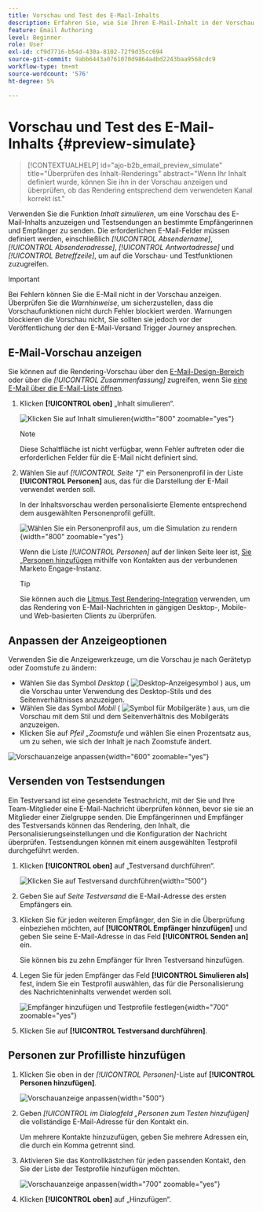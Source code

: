 ```yaml
---
title: Vorschau und Test des E-Mail-Inhalts
description: Erfahren Sie, wie Sie Ihren E-Mail-Inhalt in der Vorschau anzeigen und testen können, um sicherzustellen, dass er sowohl in den Inhalts- als auch in den Personalisierungseinstellungen frei von Fehlern ist.
feature: Email Authoring
level: Beginner
role: User
exl-id: cf9d7716-b54d-430a-8102-72f9d35cc694
source-git-commit: 9abb6443a0761070d9864a4bd2243baa9568cdc9
workflow-type: tm+mt
source-wordcount: '576'
ht-degree: 5%

---
```


# Vorschau und Test des E-Mail-Inhalts {#preview-simulate}

>[!CONTEXTUALHELP]
>id="ajo-b2b_email_preview_simulate"
>title="Überprüfen des Inhalt-Renderings"
>abstract="Wenn Ihr Inhalt definiert wurde, können Sie ihn in der Vorschau anzeigen und überprüfen, ob das Rendering entsprechend dem verwendeten Kanal korrekt ist."

Verwenden Sie die Funktion _Inhalt simulieren_, um eine Vorschau des E-Mail-Inhalts anzuzeigen und Testsendungen an bestimmte Empfängerinnen und Empfänger zu senden. Die erforderlichen E-Mail-Felder müssen definiert werden, einschließlich _[!UICONTROL Absendername]_, _[!UICONTROL Absenderadresse]_, _[!UICONTROL Antwortadresse]_ und _[!UICONTROL Betreffzeile]_, um auf die Vorschau- und Testfunktionen zuzugreifen.

>[!IMPORTANT]
>
>Bei Fehlern können Sie die E-Mail nicht in der Vorschau anzeigen. Überprüfen Sie die _Warnhinweise_, um sicherzustellen, dass die Vorschaufunktionen nicht durch Fehler blockiert werden. Warnungen blockieren die Vorschau nicht, Sie sollten sie jedoch vor der Veröffentlichung der den E-Mail-Versand Trigger Journey ansprechen.

## E-Mail-Vorschau anzeigen

Sie können auf die Rendering-Vorschau über den [E-Mail-Design-Bereich](./email-authoring.md) oder über die _[!UICONTROL Zusammenfassung]_ zugreifen, wenn Sie [eine E-Mail über die E-Mail-Liste öffnen](./emails-list.md#edit-emails).

1. Klicken **[!UICONTROL oben]** „Inhalt simulieren“.

   ![Klicken Sie auf Inhalt simulieren](assets/email-simulate-content.png){width="800" zoomable="yes"}

   >[!NOTE]
   >
   >Diese Schaltfläche ist nicht verfügbar, wenn Fehler auftreten oder die erforderlichen Felder für die E-Mail nicht definiert sind.

1. Wählen Sie auf _[!UICONTROL Seite &quot;]_&quot; ein Personenprofil in der Liste **[!UICONTROL Personen]** aus, das für die Darstellung der E-Mail verwendet werden soll.

   In der Inhaltsvorschau werden personalisierte Elemente entsprechend dem ausgewählten Personenprofil gefüllt.

   ![Wählen Sie ein Personenprofil aus, um die Simulation zu rendern](./assets/email-simulate-content-preview.png){width="800" zoomable="yes"}

   Wenn die Liste _[!UICONTROL Personen]_ auf der linken Seite leer ist, [ Sie „Personen hinzufügen](#add-people-to-the-profiles-list) mithilfe von Kontakten aus der verbundenen Marketo Engage-Instanz.

   >[!TIP]
   >
   >Sie können auch die [Litmus Test Rendering-Integration](./email-test-rendering.md) verwenden, um das Rendering von E-Mail-Nachrichten in gängigen Desktop-, Mobile- und Web-basierten Clients zu überprüfen.

## Anpassen der Anzeigeoptionen

Verwenden Sie die Anzeigewerkzeuge, um die Vorschau je nach Gerätetyp oder Zoomstufe zu ändern:

* Wählen Sie das Symbol _Desktop_ ( ![Desktop-Anzeigesymbol](../../assets/do-not-localize/icon-device-desktop.svg) ) aus, um die Vorschau unter Verwendung des Desktop-Stils und des Seitenverhältnisses anzuzeigen.
* Wählen Sie das Symbol _Mobil_ ( ![Symbol für Mobilgeräte](../../assets/do-not-localize/icon-device-mobile.svg) ) aus, um die Vorschau mit dem Stil und dem Seitenverhältnis des Mobilgeräts anzuzeigen.
* Klicken Sie auf _Pfeil „Zoomstufe_ und wählen Sie einen Prozentsatz aus, um zu sehen, wie sich der Inhalt je nach Zoomstufe ändert.

![Vorschauanzeige anpassen](assets/email-simulate-content-preview-display-options.png){width="600" zoomable="yes"}

## Versenden von Testsendungen

Ein Testversand ist eine gesendete Testnachricht, mit der Sie und Ihre Team-Mitglieder eine E-Mail-Nachricht überprüfen können, bevor sie sie an Mitglieder einer Zielgruppe senden. Die Empfängerinnen und Empfänger des Testversands können das Rendering, den Inhalt, die Personalisierungseinstellungen und die Konfiguration der Nachricht überprüfen. Testsendungen können mit einem ausgewählten Testprofil durchgeführt werden.

1. Klicken **[!UICONTROL oben]** auf „Testversand durchführen“.

   ![Klicken Sie auf Testversand durchführen](assets/email-simulate-content-preview-send-proof.png){width="500"}

1. Geben Sie auf _Seite Testversand_ die E-Mail-Adresse des ersten Empfängers ein.

1. Klicken Sie für jeden weiteren Empfänger, den Sie in die Überprüfung einbeziehen möchten, auf **[!UICONTROL Empfänger hinzufügen]** und geben Sie seine E-Mail-Adresse in das Feld **[!UICONTROL Senden an]** ein.

   Sie können bis zu zehn Empfänger für Ihren Testversand hinzufügen.

1. Legen Sie für jeden Empfänger das Feld **[!UICONTROL Simulieren als]** fest, indem Sie ein Testprofil auswählen, das für die Personalisierung des Nachrichteninhalts verwendet werden soll.

   ![Empfänger hinzufügen und Testprofile festlegen](assets/email-simulate-content-preview-send-proof-recipients.png){width="700" zoomable="yes"}

1. Klicken Sie auf **[!UICONTROL Testversand durchführen]**.

## Personen zur Profilliste hinzufügen

1. Klicken Sie oben in der _[!UICONTROL Personen]_-Liste auf **[!UICONTROL Personen hinzufügen]**.

   ![Vorschauanzeige anpassen](assets/email-simulate-content-add-people.png){width="500"}

1. Geben _[!UICONTROL im Dialogfeld „Personen zum Testen hinzufügen]_ die vollständige E-Mail-Adresse für den Kontakt ein.

   Um mehrere Kontakte hinzuzufügen, geben Sie mehrere Adressen ein, die durch ein Komma getrennt sind.

1. Aktivieren Sie das Kontrollkästchen für jeden passenden Kontakt, den Sie der Liste der Testprofile hinzufügen möchten.

   ![Vorschauanzeige anpassen](assets/email-simulate-content-add-people-addresses.png){width="700" zoomable="yes"}

1. Klicken **[!UICONTROL oben]** auf „Hinzufügen“.
